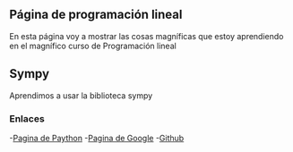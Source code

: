 ## Página de programación lineal

En esta página voy a mostrar  las cosas magníficas que estoy aprendiendo en el magnífico curso de Programación lineal

## Sympy

Aprendimos a usar la biblioteca sympy



### Enlaces

-[Pagina de Paython](https://www.python.org/)
-[Pagina de Google](https://www.google.com)
-[Github](https://github.com)